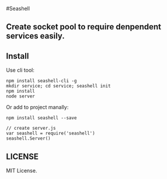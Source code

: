 #Seashell

Create socket pool to require denpendent services easily.
---

## Install

Use cli tool:
```
npm install seashell-cli -g
mkdir service; cd service; seashell init
npm install
node server
```

Or add to project manally:
```
npm install seashell --save

// create server.js
var seashell = require('seashell')
seashell.Server()
```

## LICENSE

MIT License.
